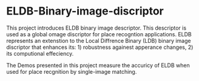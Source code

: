 # ELDB-Binary-image-discriptor
This project introduces ELDB binary image descriptor. This descriptor is used as a global omage discriptor for place recogntion applications.
ELDB represents an extenstion to the Local Diffrence Binary (LDB) binary image discriptor that enhances its: 1) robustness againest apperance changes, 2) its computional effeciency.


The Demos presented in this project measure the accuricy of ELDB when used for place recgnition by single-image matching. 
